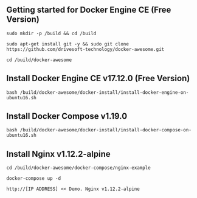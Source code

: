 Getting started for Docker Engine CE (Free Version)
---------------------------------------------------

```
sudo mkdir -p /build && cd /build

sudo apt-get install git -y && sudo git clone https://github.com/drivesoft-technology/docker-awesome.git

cd /build/docker-awesome
```


Install Docker Engine CE v17.12.0 (Free Version)
---------------------------------------------------

```
bash /build/docker-awesome/docker-install/install-docker-engine-on-ubuntu16.sh
```


Install Docker Compose v1.19.0
---------------------------------------------------

```
bash /build/docker-awesome/docker-install/install-docker-compose-on-ubuntu16.sh
```


Install Nginx v1.12.2-alpine
---------------------------------------------------

```
cd /build/docker-awesome/docker-compose/nginx-example

docker-compose up -d
```

```
http://[IP ADDRESS] << Demo. Nginx v1.12.2-alpine
```
